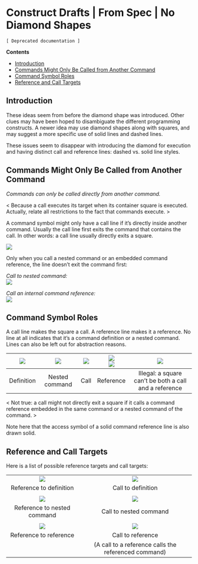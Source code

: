 Construct Drafts | From Spec | No Diamond Shapes
================================================

`[ Deprecated documentation ]`

__Contents__

- [Introduction](#introduction)
- [Commands Might Only Be Called from Another Command](#commands-might-only-be-called-from-another-command)
- [Command Symbol Roles](#command-symbol-roles)
- [Reference and Call Targets](#reference-and-call-targets)

## Introduction

These ideas seem from before the diamond shape was introduced. Other clues may have been hoped to disambiguate the different programming constructs. A newer idea may use diamond shapes along with squares, and may suggest a more specific use of solid lines and dashed lines.

These issues seem to disappear with introducing the diamond for execution and having distinct call and reference lines: dashed vs. solid line styles.

## Commands Might Only Be Called from Another Command

*Commands can only be called directly from another command.*

< Because a call executes its target when its container square is executed. Actually, relate all restrictions to the fact that commands execute. >

A command symbol might only have a call line if it’s directly inside another command. Usually the call line first exits the command that contains the call. In other words: a call line usually directly exits a square.

![](images/7.%20Commands%20Ideas.053.png)

Only when you call a nested command or an embedded command reference, the line doesn’t exit the command first:

*Call to nested command:*  
![](images/7.%20Commands%20Ideas.054.jpeg)

*Call an internal command reference:*  
![](images/7.%20Commands%20Ideas.055.jpeg)

## Command Symbol Roles

A call line makes the square a call. A reference line makes it a reference. No line at all indicates that it’s a command definition or a nested command. Lines can also be left out for abstraction reasons.

| ![](images/7.%20Commands%20Ideas.067.png) | ![](images/Symbol%20Language%20(2004).409b.png) | ![](images/7.%20Commands%20Ideas.068.png) | ![](images/7.%20Commands%20Ideas.069.png) <br> ![](images/7.%20Commands%20Ideas.070.png) | ![](images/7.%20Commands%20Ideas.071.png) |
|:----------:|:--------------:|:----:|:---------:|:---:|
| Definition | Nested command | Call | Reference | Illegal: a square can’t be both a call and a reference |

< Not true: a call might not directly exit a square if it calls a command reference embedded in the same command or a nested command of the command. >

Note here that the access symbol of a solid command reference line is also drawn solid.

## Reference and Call Targets

Here is a list of possible reference targets and call targets:

|                                           |                                            |
|:-----------------------------------------:|:------------------------------------------:|
| ![](images/7.%20Commands%20Ideas.072.png) | ![](images/7.%20Commands%20Ideas.075a.png) |
|          Reference to definition          |             Call to definition             |
|                                           |                                            |
| ![](images/7.%20Commands%20Ideas.073.png) | ![](images/7.%20Commands%20Ideas.075b.png) |
|        Reference to nested command        |           Call to nested command           |
|                                           |                                            |
| ![](images/7.%20Commands%20Ideas.074.png) | ![](images/7.%20Commands%20Ideas.076.png)  |
|          Reference to reference           |             Call to reference              |
|                                           | (A call to a reference calls the referenced command) |
